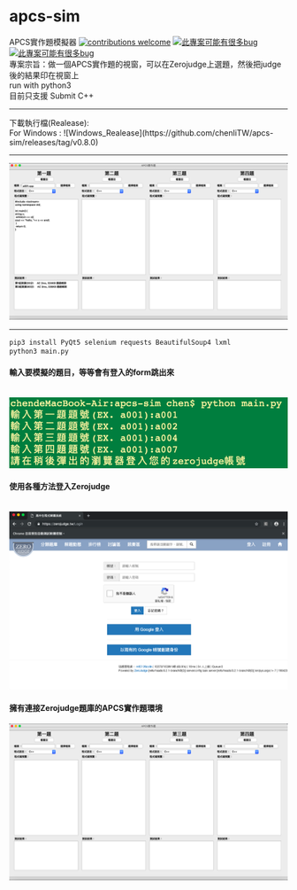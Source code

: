 ﻿# apcs-sim
APCS實作題模擬器
[![contributions welcome](https://img.shields.io/badge/contributions-welcome-brightgreen.svg?style=flat)](https://github.com/chenliTW/apcs-sim/issues)  [![此專案可能有很多bug](https://img.shields.io/badge/%E6%AD%A4%E5%B0%88%E6%A1%88-%E5%8F%AF%E8%83%BD%E6%9C%89%E5%BE%88%E5%A4%9Abug-red.svg)](https://github.com/chenliTW/apcs-sim/)
[![此專案可能有很多bug](https://img.shields.io/badge/APCS-%E5%AF%A6%E4%BD%9C%E9%A1%8C%E5%A5%BD%E9%9B%A3-red.svg)](https://apcs.csie.ntnu.edu.tw/)
<br>
專案宗旨：做一個APCS實作題的視窗，可以在Zerojudge上選題，然後把judge後的結果印在視窗上<br>
run with python3<br>
目前只支援 Submit C++<br>
<hr>
下載執行檔(Realease):<br>
For Windows : ![Windows_Realease](https://github.com/chenliTW/apcs-sim/releases/tag/v0.8.0)
<hr>
<img src="./img/0.png">
<hr>

```
pip3 install PyQt5 selenium requests BeautifulSoup4 lxml
python3 main.py
```
<h4>輸入要模擬的題目，等等會有登入的form跳出來</h4>
<br>
<img src="./img/1.png">
<br>
<h4>使用各種方法登入Zerojudge</h4>
<br>
<img src="./img/2.png">
<br>
<h4>擁有連接Zerojudge題庫的APCS實作題環境</h4>
<img src="./img/3.png">
